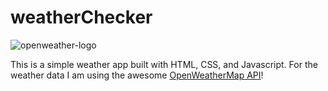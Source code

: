 # weatherChecker
![openweather-logo](https://user-images.githubusercontent.com/58858010/125167004-e7172e00-e163-11eb-9d2c-f1c5570269df.png)

This is a simple weather app built with HTML, CSS, and Javascript. For the weather data I am using the awesome [OpenWeatherMap API](https://openweathermap.org/)! 
